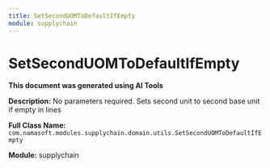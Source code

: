 ```yaml
---
title: SetSecondUOMToDefaultIfEmpty
module: supplychain
---
```



<div class='entity-flows'>

# SetSecondUOMToDefaultIfEmpty

**This document was generated using AI Tools**

**Description:** No parameters required. Sets second unit to second base unit if empty in lines

**Full Class Name:** `com.namasoft.modules.supplychain.domain.utils.SetSecondUOMToDefaultIfEmpty`

**Module:** supplychain


</div>

